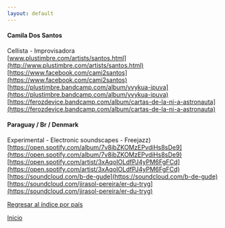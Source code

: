 ```yaml
---
layout: default
---
```


#### Camila Dos Santos  
Cellista - Improvisadora  
[www.plustimbre.com/artists/santos.html](http://www.plustimbre.com/artists/santos.html)  
[https://www.facebook.com/cami2santos](https://www.facebook.com/cami2santos)  
[https://plustimbre.bandcamp.com/album/yvykua-ipuva](https://plustimbre.bandcamp.com/album/yvykua-ipuva)  
[https://ferozdevice.bandcamp.com/album/cartas-de-la-ni-a-astronauta](https://ferozdevice.bandcamp.com/album/cartas-de-la-ni-a-astronauta)  

#### Paraguay / Br / Denmark  
Experimental - Electronic soundscapes - Freejazz)  
[https://open.spotify.com/album/7v8ibZKOMzEPvdiHs8sDe9](https://open.spotify.com/album/7v8ibZKOMzEPvdiHs8sDe9)  
[https://open.spotify.com/artist/3xAqoIOLdfPJ4yPM6FgFCd](https://open.spotify.com/artist/3xAqoIOLdfPJ4yPM6FgFCd)  
[https://soundcloud.com/b-de-gude](https://soundcloud.com/b-de-gude)  
[https://soundcloud.com/jirasol-pereira/er-du-tryg](https://soundcloud.com/jirasol-pereira/er-du-tryg)  





  
[Regresar al índice por país](./basededatos.html)  

[Inicio](./)  
